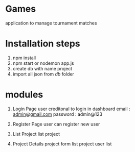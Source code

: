 # Games
application to manage tournament matches

# Installation steps
1. npm install
2. npm start or nodemon app.js
3. create db with name project
4. import all json from *db* folder

# modules 
1. Login Page
user creditonal to login in dashboard
email : admin@gmail.com
password : admin@123

2. Register Page
user can register new user

3. List Project
list project

4. Project Details
project form list
project user list



